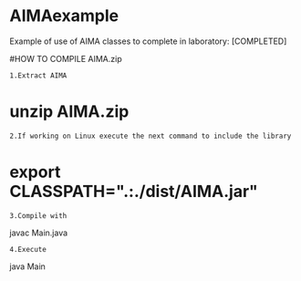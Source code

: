 # AIMAexample
Example of use of AIMA classes to complete in laboratory: [COMPLETED]

#HOW TO COMPILE AIMA.zip
```
1.Extract AIMA
```
# unzip AIMA.zip
```
2.If working on Linux execute the next command to include the library
```
# export CLASSPATH=".:./dist/AIMA.jar"
```
3.Compile with 
```
javac Main.java
```
4.Execute 
```
java Main
```